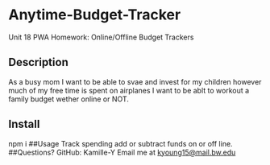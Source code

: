 # Anytime-Budget-Tracker
Unit 18 PWA Homework: Online/Offline Budget Trackers
## Description
As a busy mom I want to be able to svae and invest for my children however much of my free time is spent on airplanes
I want to be ablt to workout a family budget wether online or NOT.
## Install
npm i
##Usage
Track spending add or subtract funds on or off line.
##Questions?
GitHub: Kamille-Y
Email me at kyoung15@mail.bw.edu

